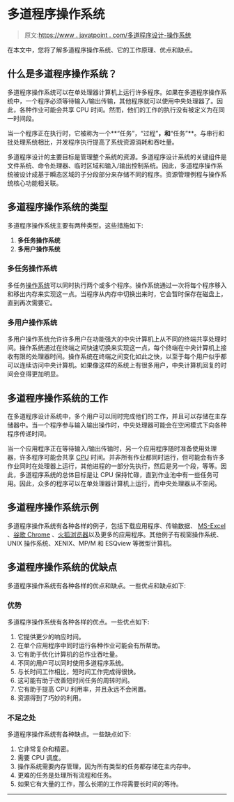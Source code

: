 # 多道程序操作系统

> 原文:[https://www . javatpoint . com/多道程序设计-操作系统](https://www.javatpoint.com/multiprogramming-operating-system)

在本文中，您将了解多道程序操作系统、它的工作原理、优点和缺点。

## 什么是多道程序操作系统？

多道程序操作系统可以在单处理器计算机上运行许多程序。如果在多道程序操作系统中，一个程序必须等待输入/输出传输，其他程序就可以使用中央处理器了。因此，各种作业可能会共享 CPU 时间。然而，他们的工作的执行没有被定义为在同一时间段。

当一个程序正在执行时，它被称为一个**“任务”，“过程”**，和**“任务”**。与串行和批处理系统相比，并发程序执行提高了系统资源消耗和吞吐量。

多道程序设计的主要目标是管理整个系统的资源。多道程序设计系统的关键组件是文件系统、命令处理器、临时区域和输入/输出控制系统。因此，多道程序操作系统被设计成基于瞬态区域的子分段部分来存储不同的程序。资源管理例程与操作系统核心功能相关联。

## 多道程序操作系统的类型

多道程序操作系统主要有两种类型。这些措施如下:

1.  **多任务操作系统**
2.  **多用户操作系统**

### 多任务操作系统

多任务[操作系统](https://www.javatpoint.com/os-tutorial)可以同时执行两个或多个程序。操作系统通过一次将每个程序移入和移出内存来实现这一点。当程序从内存中切换出来时，它会暂时保存在磁盘上，直到再次需要它。

### 多用户操作系统

多用户操作系统允许许多用户在功能强大的中央计算机上从不同的终端共享处理时间。操作系统通过在终端之间快速切换来实现这一点，每个终端在中央计算机上接收有限的处理器时间。操作系统在终端之间变化如此之快，以至于每个用户似乎都可以连续访问中央计算机。如果像这样的系统上有很多用户，中央计算机回复的时间会变得更加明显。

## 多道程序操作系统的工作

在多道程序设计系统中，多个用户可以同时完成他们的工作，并且可以存储在主存储器中。当一个程序参与输入输出操作时，中央处理器可能会在空闲模式下向各种程序传递时间。

当一个应用程序正在等待输入/输出传输时，另一个应用程序随时准备使用处理器，许多程序可能会共享 [CPU](https://www.javatpoint.com/cpu-full-form) 时间。并非所有作业都同时运行，但可能会有许多作业同时在处理器上运行，其他进程的一部分先执行，然后是另一个段，等等。因此，多道程序系统的总体目标是让 CPU 保持忙碌，直到作业池中有一些任务可用。因此，众多的程序可以在单处理器计算机上运行，而中央处理器从不空闲。

## 多道程序操作系统示例

多道程序操作系统有各种各样的例子，包括下载应用程序、传输数据、 [MS-Excel](https://www.javatpoint.com/excel-tutorial) 、[谷歌 Chrome](https://www.javatpoint.com/google-chrome) 、[火狐浏览器](https://www.javatpoint.com/mozilla-firefox)以及更多的应用程序。其他例子有视窗操作系统、UNIX 操作系统、XENIX、MP/M 和 ESQview 等微型计算机。

## 多道程序操作系统的优缺点

多道程序操作系统有各种各样的优点和缺点。一些优点和缺点如下:

### 优势

多道程序操作系统有各种各样的优点。一些优点如下:

1.  它提供更少的响应时间。
2.  在单个应用程序中同时运行各种作业可能会有所帮助。
3.  它有助于优化计算机的总作业吞吐量。
4.  不同的用户可以同时使用多道程序系统。
5.  与长时间工作相比，短时间工作完成得很快。
6.  这可能有助于改善短时间任务的周转时间。
7.  它有助于提高 CPU 利用率，并且永远不会闲置。
8.  资源得到了巧妙的利用。

### 不足之处

多道程序操作系统有各种缺点。一些缺点如下:

1.  它非常复杂和精密。
2.  需要 CPU 调度。
3.  操作系统需要内存管理，因为所有类型的任务都存储在主内存中。
4.  更难的任务是处理所有流程和任务。
5.  如果它有大量的工作，那么长期的工作将需要长时间的等待。

* * *